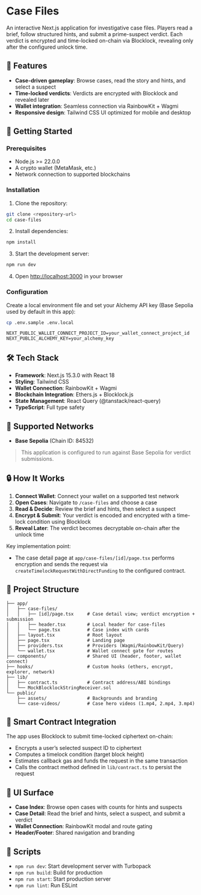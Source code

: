 # Case Files

An interactive Next.js application for investigative case files. Players read a brief, follow structured hints, and submit a prime-suspect verdict. Each verdict is encrypted and time-locked on-chain via Blocklock, revealing only after the configured unlock time.

## 🌟 Features

- **Case-driven gameplay**: Browse cases, read the story and hints, and select a suspect
- **Time-locked verdicts**: Verdicts are encrypted with Blocklock and revealed later
- **Wallet integration**: Seamless connection via RainbowKit + Wagmi
- **Responsive design**: Tailwind CSS UI optimized for mobile and desktop

## 🚀 Getting Started

### Prerequisites

- Node.js >= 22.0.0
- A crypto wallet (MetaMask, etc.)
- Network connection to supported blockchains

### Installation

1. Clone the repository:
```bash
git clone <repository-url>
cd case-files
```

2. Install dependencies:
```bash
npm install
```

3. Start the development server:
```bash
npm run dev
```

4. Open [http://localhost:3000](http://localhost:3000) in your browser

### Configuration

Create a local environment file and set your Alchemy API key (Base Sepolia used by default in this app):
```bash
cp .env.sample .env.local
```

```env
NEXT_PUBLIC_WALLET_CONNECT_PROJECT_ID=your_wallet_connect_project_id
NEXT_PUBLIC_ALCHEMY_KEY=your_alchemy_key
```

## 🛠️ Tech Stack

- **Framework**: Next.js 15.3.0 with React 18
- **Styling**: Tailwind CSS
- **Wallet Connection**: RainbowKit + Wagmi
- **Blockchain Integration**: Ethers.js + Blocklock.js
- **State Management**: React Query (@tanstack/react-query)
- **TypeScript**: Full type safety

## 🔧 Supported Networks

- **Base Sepolia** (Chain ID: 84532)

> This application is configured to run against Base Sepolia for verdict submissions.

## 🔒 How It Works

1. **Connect Wallet**: Connect your wallet on a supported test network
2. **Open Cases**: Navigate to `/case-files` and choose a case
3. **Read & Decide**: Review the brief and hints, then select a suspect
4. **Encrypt & Submit**: Your verdict is encoded and encrypted with a time-lock condition using Blocklock
5. **Reveal Later**: The verdict becomes decryptable on-chain after the unlock time

Key implementation point:

- The case detail page at `app/case-files/[id]/page.tsx` performs encryption and sends the request via `createTimelockRequestWithDirectFunding` to the configured contract.

## 📁 Project Structure

```
├── app/
│   ├── case-files/
│   │   ├── [id]/page.tsx     # Case detail view; verdict encryption + submission
│   │   ├── header.tsx        # Local header for case-files
│   │   └── page.tsx          # Case index with cards
│   ├── layout.tsx            # Root layout
│   ├── page.tsx              # Landing page
│   ├── providers.tsx         # Providers (Wagmi/RainbowKit/Query)
│   └── wallet.tsx            # Wallet connect gate for routes
├── components/               # Shared UI (header, footer, wallet connect)
├── hooks/                    # Custom hooks (ethers, encrypt, explorer, network)
├── lib/
│   ├── contract.ts           # Contract address/ABI bindings
│   └── MockBlocklockStringReceiver.sol
└── public/
    ├── assets/               # Backgrounds and branding
    └── case-videos/          # Case hero videos (1.mp4, 2.mp4, 3.mp4)
```

## 🔗 Smart Contract Integration

The app uses Blocklock to submit time-locked ciphertext on-chain:

- Encrypts a user’s selected suspect ID to ciphertext
- Computes a timelock condition (target block height)
- Estimates callback gas and funds the request in the same transaction
- Calls the contract method defined in `lib/contract.ts` to persist the request

## 🎨 UI Surface

- **Case Index**: Browse open cases with counts for hints and suspects
- **Case Detail**: Read the brief and hints, select a suspect, and submit a verdict
- **Wallet Connection**: RainbowKit modal and route gating
- **Header/Footer**: Shared navigation and branding

## 📝 Scripts

- `npm run dev`: Start development server with Turbopack
- `npm run build`: Build for production
- `npm run start`: Start production server
- `npm run lint`: Run ESLint
